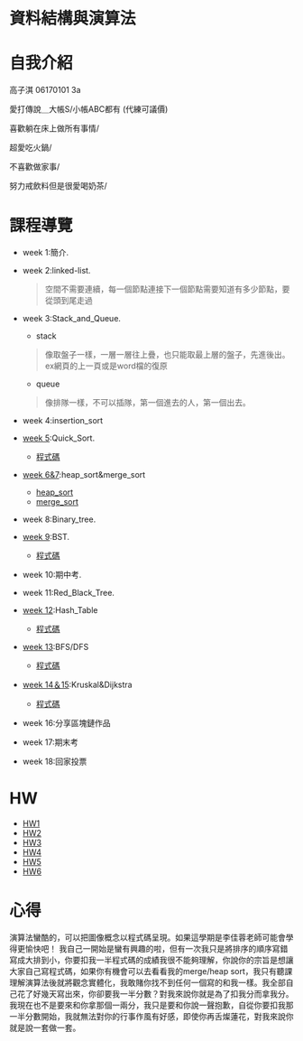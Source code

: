 # 資料結構與演算法


# 自我介紹  
高子淇 06170101 3a  

  愛打傳說＿大帳S/小帳ABC都有  (代練可議價) 
  
  喜歡躺在床上做所有事情/
  
  超愛吃火鍋/
  
  不喜歡做家事/
  
  努力戒飲料但是很愛喝奶茶/
  
# 課程導覽
- week 1:簡介. 
- week 2:linked-list.
  >空間不需要連續，每一個節點連接下一個節點需要知道有多少節點，要從頭到尾走過
- week 3:Stack_and_Queue. 
  * stack
  >像取盤子一樣，一層一層往上疊，也只能取最上層的盤子，先進後出。ex網頁的上一頁或是word檔的復原
  * queue
  >像排隊一樣，不可以插隊，第一個進去的人，第一個出去。
- week 4:insertion_sort
- [week 5](https://github.com/tzuchyi/class_exercise/tree/master/HW1):Quick_Sort.
   * [程式碼](https://github.com/tzuchyi/class_exercise/blob/master/HW1/QuickSort_change.ipynb)
- [week 6&7](https://github.com/tzuchyi/class_exercise/tree/master/HW2):heap_sort&merge_sort  

    * [heap_sort](https://github.com/tzuchyi/class_exercise/blob/master/HW2/heap_sort_06170101.py)
    * [merge_sort](https://github.com/tzuchyi/class_exercise/blob/master/HW2/merge_sort_06170101.py)
- week 8:Binary_tree. 
- [week 9](https://github.com/tzuchyi/class_exercise/blob/master/HW3/Binary_Search_Tree_%E6%96%B0%E5%A2%9E%E5%88%AA%E9%99%A4%E6%9F%A5%E8%A9%A2%E4%BF%AE%E6%94%B9%E5%8A%9F%E8%83%BD%E8%AA%AA%E6%98%8E.ipynb):BST.  

   * [程式碼](https://github.com/tzuchyi/class_exercise/blob/master/HW3/binary_search_tree_06170101.py)
- week 10:期中考. 
- week 11:Red_Black_Tree. 
- [week 12](https://github.com/tzuchyi/class_exercise/blob/master/HW4/hash_table%E8%A3%BD%E4%BD%9C.ipynb):Hash_Table  

   * [程式碼](https://github.com/tzuchyi/class_exercise/blob/master/HW4/hash_table_06170101.py)
- [week 13](https://github.com/tzuchyi/class_exercise/blob/master/HW5/BFS_DFS%E6%B5%81%E7%A8%8B%E5%9C%96.ipynb):BFS/DFS  

   * [程式碼](https://github.com/tzuchyi/class_exercise/blob/master/HW5/BFS_06170101.pyy)
- [week 14＆15](https://github.com/tzuchyi/class_exercise/blob/master/HW6/Dijkstra_06170101.py):Kruskal&Dijkstra
   * [程式碼](HW6/Dijkstra_06170108.py)
- week 16:分享區塊鏈作品
- week 17:期末考
- week 18:回家投票


# HW
- [HW1](https://github.com/hello02923/lai/blob/master/HW1/readme.md)
- [HW2](https://github.com/tzuchyi/class_exercise/tree/master/HW2)
- [HW3](https://github.com/tzuchyi/class_exercise/tree/master/HW3) 
- [HW4](https://github.com/tzuchyi/class_exercise/tree/master/HW4)
- [HW5](https://github.com/tzuchyi/class_exercise/tree/master/HW5)
- [HW6](https://github.com/tzuchyi/class_exercise/tree/master/HW6)

# 心得
演算法蠻酷的，可以把圖像概念以程式碼呈現。如果這學期是李佳蓉老師可能會學得更愉快吧！
我自己一開始是蠻有興趣的啦，但有一次我只是將排序的順序寫錯寫成大排到小，你要扣我一半程式碼的成績我很不能夠理解，你說你的宗旨是想讓大家自己寫程式碼，如果你有機會可以去看看我的merge/heap sort，我只有聽課理解演算法後就將觀念實體化，我敢賭你找不到任何一個寫的和我一樣。我全部自己花了好幾天寫出來，你卻要我一半分數？對我來說你就是為了扣我分而拿我分。我現在也不是要來和你拿那個一兩分，我只是要和你說一聲抱歉，自從你要扣我那一半分數開始，我就無法對你的行事作風有好感，即使你再舌燦蓮花，對我來說你就是說一套做一套。
